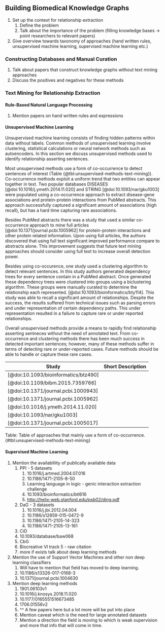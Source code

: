 ## Building Biomedical Knowledge Graphs

1. Set up the context for relationship extraction
	1. Define the problem
	2. Talk about the importance of the problem (filling knowledge bases -> point researchers to relevant papers)
2. Give overview towards taxonomy of approaches (hand written rules, unsupervised machine learning, supervised machine learning etc.)

### Constructing Databases and Manual Curation

1. Talk about papers that construct knowledge graphs without text mining approaches
2. Discuss the positives and negatives for these methods

### Text Mining for Relationship Extraction

#### Rule-Based Natural Language Processing

1. Mention papers on hand written rules and expressions

#### Unsupervised Machine Learning

Unsupervised machine learning consists of finding hidden patterns within data without labels.
Common methods of unsupervised learning involve clustering, statistical calculations or neural network methods such as autoencoders.
In this section we discuss unsupervised methods used to identify relationship asserting sentences. 

Most unsupervised methods use a form of co-occurrence to detect sentences of interest (Table {@tbl:unsupervised-methods-text-mining}).
Co-occurrence methods exploit a uniform trend that two entities can appear together in text.
Two popular databases DISEASES [@doi:10.1016/j.ymeth.2014.11.020] and STRING [@doi:10.1093/nar/gku1003] were populated using a co-occurrence approach to extract disease-gene associations and protein-protein interactions from PubMed abstracts.
This approach successfully captured a significant amount of associations (high recall), but has a hard time capturing rare associations.
 
Besides PubMed abstracts there was a study that used a similar co-occurrence approach to mine full articles [@doi:10.1371/journal.pcbi.1005962] for protein-protein interactions and other protein related information.
Upon using full articles, the authors discovered that using full text significant improved performance compare to abstracts alone.
This improvement suggests that future text mining approaches should consider using full text to increase overall detection power.

Besides using co-occurence, one study used a clustering algorithm to detect relevant sentences. 
In this study authors generated dependency trees for every sentence contain in a PubMed abstract.
Once generated these dependency trees were clustered into groups using a  biclustering algorithm.
These groups were manually curated to determine the relationship each represented. [@doi:10.1093/bioinformatics/bty114].
This study was able to recall a significant amount of relationships.
Despite the success, the results suffered from technical issues such as parsing errors and under representation of certain dependency paths.
This under representation resulted in a failure to capture rare or under reported relationships.

Overall unsupervised methods provide a means to rapidly find relationship asserting sentneces without the need of annotated text.
From co-occurrence and clustering methods there has been much success in detected important sentences; however, many of these methods suffer in terms of detecting rare or under-reported cases.
Future methods should be able to handle or capture these rare cases.


| Study | Short Description |
| --- | --- |
| [@doi:10.1093/bioinformatics/btz490] | |
| [@doi:10.1109/bibm.2015.7359766] | | 
| [@doi:10.1371/journal.pcbi.1000943] | | 
| [@doi:10.1371/journal.pcbi.1005962]| |
| [@doi:10.1016/j.ymeth.2014.11.020] | |
| [@doi:10.1093/nar/gku1003]| | 
| [@doi:10.1371/journal.pcbi.1005017] | | 

Table: Table of approaches that mainly use a form of co-occurrence. {#tbl:unsupervised-methods-text-mining}

#### Supervised Machine Learning

1. Mention the availablility of publically available data
	1. PPI - 5 datasets 
	   1. 10.1016/j.artmed.2004.07.016 
	   2. 10.1186/1471-2105-8-50 
	   3. Learning language in logic - genic interaction extraction challenge
	   4. 10.1093/bioinformatics/btl616 
	   5. http://helix-web.stanford.edu/psb02/ding.pdf
	2. DaG - 3 datasets
	   1. 10.1016/j.jbi.2012.04.004 
	   2. 10.1186/s12859-015-0472-9
	   3. 10.1186/1471-2105-14-323 
	   4. 10.1186/1471-2105-13-161
	3. CiD 
	  1. 10.1093/database/baw068 
	4. CbG 
	  1. Biocreative VI track 5 - raw citation
	5. more if exists talk about deep learning methods
2. Mention the use of Support Vector Machines and other non deep learning classifiers
   1. Will have to mention that field has moved to deep learning.
   2. 10.1186/s13326-017-0168-3
   3. 10.1371/journal.pcbi.1004630
3. Mention deep learning methods
   1. 1901.06103v1
   2. 10.1016/j.knosys.2018.11.020
   3. 10.1177/0165551516673485
   4. 1706.01556v2
   5. ^^ A few papers here but a lot more will be put into place 
   6. Mention caveat which is the need for large annotated datasets
   7. Mention a direction the field is moving to which is weak supervision and more that info that will come in time.

